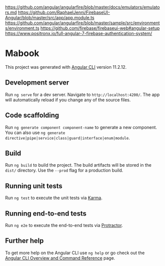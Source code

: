 https://github.com/angular/angularfire/blob/master/docs/emulators/emulators.md
https://github.com/RaphaelJenni/FirebaseUI-Angular/blob/master/src/app/app.module.ts
https://github.com/angular/angularfire/blob/master/sample/src/environments/environment.ts
https://github.com/firebase/firebaseui-web#angular-setup
https://www.positronx.io/full-angular-7-firebase-authentication-system/

# Mabook

This project was generated with [Angular CLI](https://github.com/angular/angular-cli) version 11.2.12.

## Development server

Run `ng serve` for a dev server. Navigate to `http://localhost:4200/`. The app will automatically reload if you change any of the source files.

## Code scaffolding

Run `ng generate component component-name` to generate a new component. You can also use `ng generate directive|pipe|service|class|guard|interface|enum|module`.

## Build

Run `ng build` to build the project. The build artifacts will be stored in the `dist/` directory. Use the `--prod` flag for a production build.

## Running unit tests

Run `ng test` to execute the unit tests via [Karma](https://karma-runner.github.io).

## Running end-to-end tests

Run `ng e2e` to execute the end-to-end tests via [Protractor](http://www.protractortest.org/).

## Further help

To get more help on the Angular CLI use `ng help` or go check out the [Angular CLI Overview and Command Reference](https://angular.io/cli) page.
